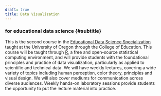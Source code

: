 ```yaml
---
draft: true
title: Data Visualization
---
```



### for educational data science {#subtitle}
This is the second course in the [Educational Data Science Specialization](https://education.uoregon.edu/data-science-specialization-educational-leadership) taught at the University of Oregon through the College of Education. This course will be taught through [R](https://cran.r-project.org), a free and open-source statistical computing environment, and will provide students with  the foundational principles and practice of data visualization, particularly as applied to scientific and technical data. We will have weekly lectures, covering a wide variety of topics including human perception, color theory, principles and visual design. We will also cover mediums for communication across diverse audiences. Weekly hands-on laboratory sessions provide students the opportunity to put the lecture material into practice. 
